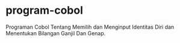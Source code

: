 # program-cobol
Programan Cobol Tentang Memilih dan Menginput Identitas Diri dan Menentukan Bilangan Ganjil Dan Genap.
